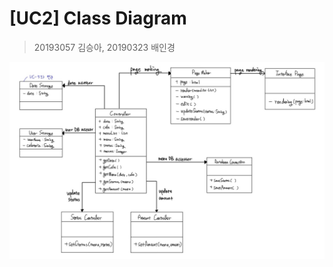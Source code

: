 # [UC2] Class Diagram

> 20193057 김승아, 20190323 배인경

![image](https://github.com/SE-gmentation/yumyumgood/blob/main/subgroup2/image/ClassDiagram_UC2.jpg?raw=true)